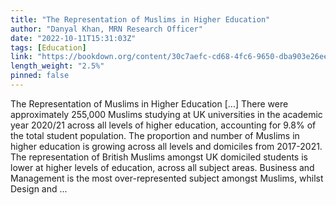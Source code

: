 ```yaml
---
title: "The Representation of Muslims in Higher Education"
author: "Danyal Khan, MRN Research Officer"
date: "2022-10-11T15:31:03Z"
tags: [Education]
link: "https://bookdown.org/content/30c7aefc-cd68-4fc6-9650-dba903e26eec/"
length_weight: "2.5%"
pinned: false
---
```


The Representation of Muslims in Higher Education [...] There were approximately 255,000 Muslims studying at UK universities in the academic year 2020/21 across all levels of higher education, accounting for 9.8% of the total student population. The proportion and number of Muslims in higher education is growing across all levels and domiciles from 2017-2021. The representation of British Muslims amongst UK domiciled students is lower at higher levels of education, across all subject areas. Business and Management is the most over-represented subject amongst Muslims, whilst Design and ...
